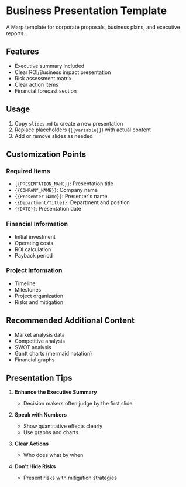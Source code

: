 # Business Presentation Template

A Marp template for corporate proposals, business plans, and executive reports.

## Features

- Executive summary included
- Clear ROI/Business impact presentation
- Risk assessment matrix
- Clear action items
- Financial forecast section

## Usage

1. Copy `slides.md` to create a new presentation
2. Replace placeholders (`{{variable}}`) with actual content
3. Add or remove slides as needed

## Customization Points

### Required Items
- `{{PRESENTATION_NAME}}`: Presentation title
- `{{COMPANY_NAME}}`: Company name
- `{{Presenter Name}}`: Presenter's name
- `{{Department/Title}}`: Department and position
- `{{DATE}}`: Presentation date

### Financial Information
- Initial investment
- Operating costs
- ROI calculation
- Payback period

### Project Information
- Timeline
- Milestones
- Project organization
- Risks and mitigation

## Recommended Additional Content

- Market analysis data
- Competitive analysis
- SWOT analysis
- Gantt charts (mermaid notation)
- Financial graphs

## Presentation Tips

1. **Enhance the Executive Summary**
   - Decision makers often judge by the first slide

2. **Speak with Numbers**
   - Show quantitative effects clearly
   - Use graphs and charts

3. **Clear Actions**
   - Who does what by when

4. **Don't Hide Risks**
   - Present risks with mitigation strategies